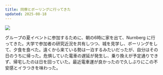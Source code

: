```yaml
---
title: 同僚とボーリングに行ってきた
updated: 2025-08-18
---
```

![](https://i.imgur.com/yi4rLKE.jpeg)

グループの夏イベントに参加するために、朝の6時に家を出て、Nurnberg に行ってきた。大学で参加者の研究近況を共有しつつ、城を見学し、ボーリングをして、夕食を食べた。遠くから来ている勢は一泊するみたいだったが、自分はその日のうちに帰った。危惧していた電車の遅延が発生し、乗り換えが予定通りできず、帰宅したのは日を回っていた。最近電車運が良かったので久しぶりにこの不安感とイラつきを味わった。